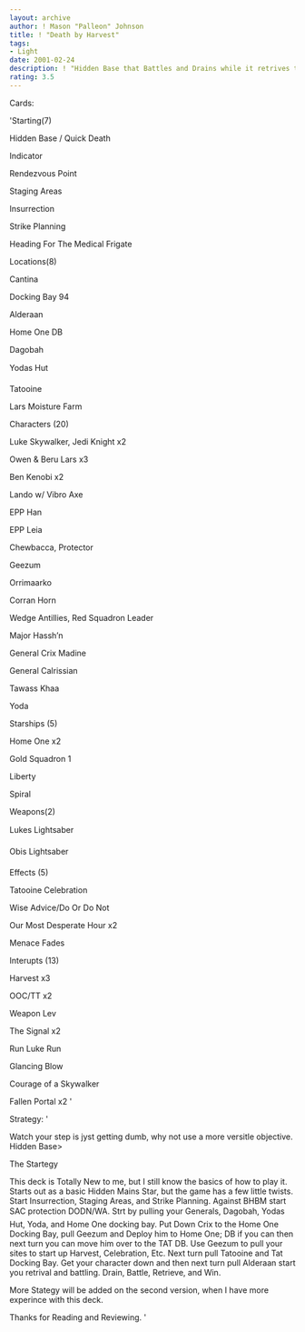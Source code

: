 ```yaml
---
layout: archive
author: ! Mason "Palleon" Johnson
title: ! "Death by Harvest"
tags:
- Light
date: 2001-02-24
description: ! "Hidden Base that Battles and Drains while it retrives tons of force."
rating: 3.5
---
```

Cards: 

'Starting(7) 

Hidden Base / Quick Death

Indicator 

Rendezvous Point 

Staging Areas 

Insurrection 

Strike Planning 

Heading For The Medical Frigate 


Locations(8) 

Cantina 

Docking Bay 94 

Alderaan 

Home One DB 

Dagobah 

Yodas Hut 

Tatooine 

Lars Moisture Farm 



Characters (20) 


Luke Skywalker, Jedi Knight x2 

Owen & Beru Lars x3 

Ben Kenobi x2

Lando w/ Vibro Axe 

EPP Han  

EPP Leia 

Chewbacca, Protector 

Geezum 

Orrimaarko 

Corran Horn 

Wedge Antillies, Red Squadron Leader 

Major Hassh’n 

General Crix Madine 

General Calrissian 

Tawass Khaa 

Yoda 


Starships (5) 

Home One x2 

Gold Squadron 1 

Liberty

Spiral 


Weapons(2) 

Lukes Lightsaber 

Obis Lightsaber 


Effects (5) 

Tatooine Celebration 

Wise Advice/Do Or Do Not 

Our Most Desperate Hour x2 

Menace Fades 


Interupts (13) 

Harvest x3 

OOC/TT x2 

Weapon Lev 

The Signal x2 

Run Luke Run 

Glancing Blow 

Courage of a Skywalker 

Fallen Portal x2  '

Strategy: '

Watch your step is jyst getting dumb, why not use a more versitle objective. Hidden Base>


The Startegy


This deck is Totally New to me, but I still know the basics of how to play it. Starts out as a basic Hidden Mains Star, but the game has a few little twists. Start Insurrection, Staging Areas, and Strike Planning. Against BHBM start SAC protection DODN/WA. Strt by pulling your Generals, Dagobah, Yodas Hut, Yoda, and Home One docking bay. Put Down Crix to the Home One Docking Bay, pull Geezum and Deploy him to Home One; DB if you can then next turn you can move him over to the TAT DB. Use Geezum to pull your sites to start up Harvest, Celebration, Etc. Next turn pull Tatooine and Tat Docking Bay. Get your character down and then next turn pull Alderaan start you retrival and battling. Drain, Battle, Retrieve, and Win.  


More Stategy will be added on the second version, when I have more experince with this deck. 


Thanks for Reading and Reviewing.   '